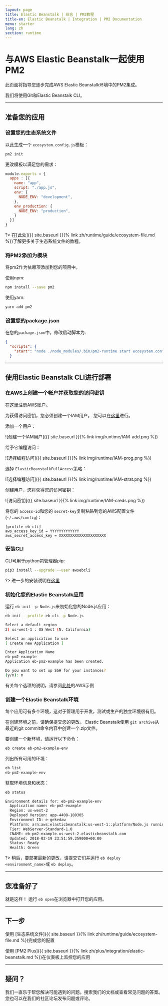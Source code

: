 ```yaml
---
layout: page
title: Elastic Beanstalk | 综合 | PM2教程
title-en: Elastic Beanstalk | Integration | PM2 Documentation
menu: starter
lang: zh
section: runtime
---
```


# 与AWS Elastic Beanstalk一起使用PM2

此页面将指导您逐步完成AWS Elastic Beanstalk环境中的PM2集成。

我们将使用Git和Elastic Beanstalk CLI。

---

## 准备您的应用

### 设置您的生态系统文件

以此生成一个 `ecosystem.config.js`模板：

```bash
pm2 init
```

更改模板以满足您的需求：

```javascript
module.exports = {
  apps : [{
    name: "app",
    script: "./app.js",
    env: {
      NODE_ENV: "development",
    },
    env_production: {
      NODE_ENV: "production",
    }
  }]
}
```

?> 在[此处]({{ site.baseurl }}{% link zh/runtime/guide/ecosystem-file.md %})了解更多关于生态系统文件的教程。

### 将PM2添加为模块

将pm2作为依赖项添加到您的项目中。

使用npm:

```bash
npm install --save pm2
```

使用yarn:

```bash
yarn add pm2
```

### 设置您的package.json

在您的`package.json`中，修改启动脚本为:

```json
{
  "scripts": {
    "start": "node ./node_modules/.bin/pm2-runtime start ecosystem.config.js --env production"
  }
```

---

## 使用Elastic Beanstalk CLI进行部署


### 在AWS上创建一个帐户并获取您的访问密钥


在[这里](https://console.aws.amazon.com/elasticbeanstalk/)注册AWS账户。

为获得访问密钥，您必须创建一个IAM用户。 您可以在[这里](https://console.aws.amazon.com/iam/home#/home)进行。

添加一个用户：

![创建一个IAM用户]({{ site.baseurl }}{% link img/runtime/IAM-add.png %})

给予它编程访问：

![选择编程访问]({{ site.baseurl }}{% link img/runtime/IAM-prog.png %})

选择 `ElasticBeanstalkFullAccess`策略：

![选择编程访问]({{ site.baseurl }}{% link img/runtime/IAM-strat.png %})

创建用户，您将获得您的访问密钥：

![访问密钥]({{ site.baseurl }}{% link img/runtime/IAM-creds.png %})

将您的 `access-id`和您的 `secret-key`复制粘贴到您的AWS配置文件 (`~/.aws/config`)：

```Vim
[profile eb-cli]
aws_access_key_id = YYYYYYYYYYYYY
aws_secret_access_key = XXXXXXXXXXXXXXXXXXXXX
```

### 安装CLI

CLI可用于python包管理器pip:

```bash
pip3 install --upgrade --user awsebcli
```

?> 进一步的安装说明在[这里](http://docs.aws.amazon.com/elasticbeanstalk/latest/dg/eb-cli3.html)

### 初始化您的Elastic Beanstalk应用

运行 `eb init -p Node.js`来初始化您的Node.js应用：

```bash
eb init --profile eb-cli -p Node.js

Select a default region
2) us-west-1 : US West (N. California)

Select an application to use
[ Create new Application ]

Enter Application Name
eb-pm2-example
Application eb-pm2-example has been created.

Do you want to set up SSH for your instances?
(y/n): n
```

有关每个选项的说明，请参阅[此处](https://docs.aws.amazon.com/elasticbeanstalk/latest/dg/create_deploy_nodejs_express.html)的AWS示例

### 创建一个Elastic Beanstalk环境

每个应用可有多个环境，这对于管理用于开发，测试或生产的独立环境很有用。

在创建环境之前，请确保提交您的更改。 Elastic Beanstalk使用 `git archive`从最近的git commit命令内容中创建一个.zip文件。

要创建一个新环境，请运行以下命令：
```bash
eb create eb-pm2-example-env
```

列出所有可用的环境：
```bash
eb list
eb-pm2-example-env
```

获取环境信息和状态：
```bash
eb status

Environment details for: eb-pm2-example-env
  Application name: eb-pm2-example
  Region: us-west-2
  Deployed Version: app-4408-180305
  Environment ID: e-gekedaw
  Platform: arn:aws:elasticbeanstalk:us-west-1::platform/Node.js running on 64bit Amazon Linux/4.4.5
  Tier: WebServer-Standard-1.0
  CNAME: eb-pm2-example.us-west-2.elasticbeanstalk.com
  Updated: 2018-02-19 23:51:59.259000+00:00
  Status: Ready
  Health: Green
```


?> 稍后，要部署最新的更改，请提交它们并运行 `eb deploy <environment_name>`或 `eb deploy`。

---

## 您准备好了

就是这样！ 运行 `eb open`在浏览器中打开您的应用。

---

## 下一步

使用 [生态系统文件]({{ site.baseurl }}{% link zh/runtime/guide/ecosystem-file.md %})完成您的配置

使用 [PM2 Plus]({{ site.baseurl }}{% link zh/plus/integration/elastic-beanstalk.md %})在仪表板上监控您的应用

---

## 疑问？

我们一直乐于帮您解决可能遇到的问题。搜索我们的文档或查看常见问题的答案。您也可以在我们的社区论坛发布问题或评论。

